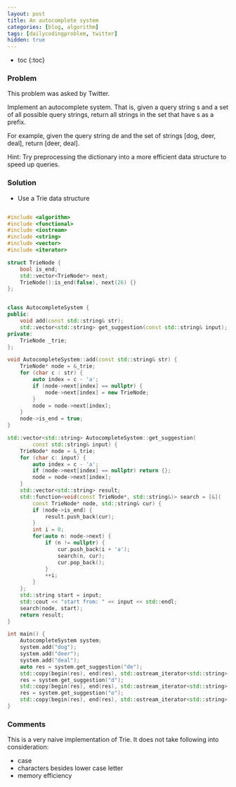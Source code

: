 ```yaml
---
layout: post
title: An autocomplete system
categories: [blog, algorithm]
tags: [dailycodingproblem, twitter]
hidden: true
---
```


+ toc
{:toc}

### Problem

This problem was asked by Twitter.

Implement an autocomplete system. That is, given a query string s and a set of all
possible query strings, return all strings in the set that have s as a prefix.

For example, given the query string de and the set of strings [dog, deer, deal], return [deer, deal].

Hint: Try preprocessing the dictionary into a more efficient data structure to speed up queries.

### Solution

+ Use a Trie data structure

```cpp

#include <algorithm>
#include <functional>
#include <iostream>
#include <string>
#include <vector>
#include <iterator>

struct TrieNode {
    bool is_end;
    std::vector<TrieNode*> next;
    TrieNode():is_end(false), next(26) {}
};


class AutocompleteSystem {
public:
    void add(const std::string& str);
    std::vector<std::string> get_suggestion(const std::string& input);
private:
    TrieNode _trie;
};

void AutocompleteSystem::add(const std::string& str) {
    TrieNode* node = &_trie;
    for (char c : str) {
        auto index = c - 'a';
        if (node->next[index] == nullptr) {
            node->next[index] = new TrieNode;
        }
        node = node->next[index];
    }
    node->is_end = true;
}

std::vector<std::string> AutocompleteSystem::get_suggestion(
        const std::string& input) {
    TrieNode* node = &_trie;
    for (char c: input) {
        auto index = c - 'a';
        if (node->next[index] == nullptr) return {};
        node = node->next[index];
    }
    std::vector<std::string> result;
    std::function<void(const TrieNode*, std::string&)> search = [&](
        const TrieNode* node, std::string& cur) {
        if (node->is_end) {
            result.push_back(cur);
        }
        int i = 0;
        for(auto n: node->next) {
            if (n != nullptr) {
                cur.push_back(i + 'a');
                search(n, cur);
                cur.pop_back();
            }
            ++i;
        }
    };
    std::string start = input;
    std::cout << "start from: " << input << std::endl;
    search(node, start);
    return result;
}

int main() {
    AutocompleteSystem system;
    system.add("dog");
    system.add("deer");
    system.add("deal");
    auto res = system.get_suggestion("de");
    std::copy(begin(res), end(res), std::ostream_iterator<std::string>(std::cout, ","));
    res = system.get_suggestion("d");
    std::copy(begin(res), end(res), std::ostream_iterator<std::string>(std::cout, ","));
    res = system.get_suggestion("o");
    std::copy(begin(res), end(res), std::ostream_iterator<std::string>(std::cout, ","));
}
```

### Comments

This is a very naive implementation of Trie. It does not take following into consideration:

+ case
+ characters besides lower case letter
+ memory efficiency
